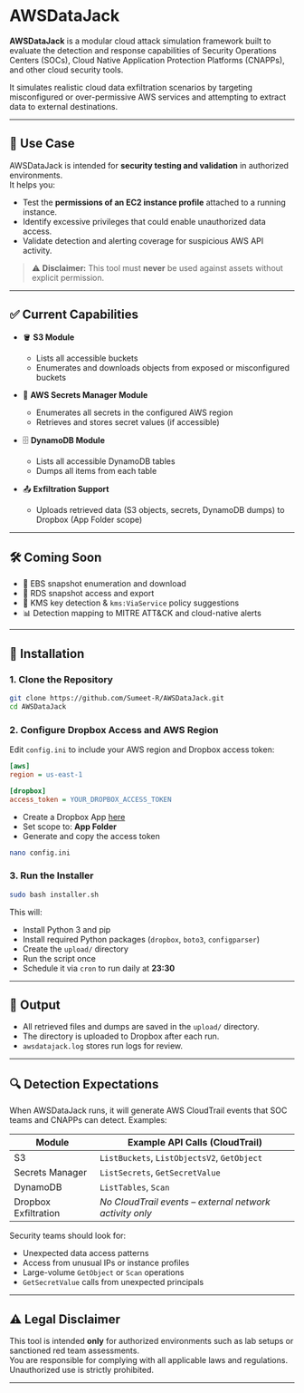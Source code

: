 # AWSDataJack

**AWSDataJack** is a modular cloud attack simulation framework built to evaluate the detection and response capabilities of Security Operations Centers (SOCs), Cloud Native Application Protection Platforms (CNAPPs), and other cloud security tools.

It simulates realistic cloud data exfiltration scenarios by targeting misconfigured or over-permissive AWS services and attempting to extract data to external destinations.

---

## 🎯 Use Case

AWSDataJack is intended for **security testing and validation** in authorized environments.  
It helps you:

- Test the **permissions of an EC2 instance profile** attached to a running instance.
- Identify excessive privileges that could enable unauthorized data access.
- Validate detection and alerting coverage for suspicious AWS API activity.

> ⚠️ **Disclaimer:** This tool must **never** be used against assets without explicit permission.

---

## ✅ Current Capabilities

- 🪣 **S3 Module**
  - Lists all accessible buckets
  - Enumerates and downloads objects from exposed or misconfigured buckets

- 🔐 **AWS Secrets Manager Module**
  - Enumerates all secrets in the configured AWS region
  - Retrieves and stores secret values (if accessible)

- 🗄️ **DynamoDB Module**
  - Lists all accessible DynamoDB tables
  - Dumps all items from each table

- 📤 **Exfiltration Support**
  - Uploads retrieved data (S3 objects, secrets, DynamoDB dumps) to Dropbox (App Folder scope)

---

## 🛠️ Coming Soon

- 💾 EBS snapshot enumeration and download
- 🐘 RDS snapshot access and export
- 🔑 KMS key detection & `kms:ViaService` policy suggestions
- 📊 Detection mapping to MITRE ATT&CK and cloud-native alerts

---

## 🚀 Installation

### 1. Clone the Repository
```bash
git clone https://github.com/Sumeet-R/AWSDataJack.git
cd AWSDataJack
```

### 2. Configure Dropbox Access and AWS Region
Edit `config.ini` to include your AWS region and Dropbox access token:

```ini
[aws]
region = us-east-1

[dropbox]
access_token = YOUR_DROPBOX_ACCESS_TOKEN
```

- Create a Dropbox App [here](https://www.dropbox.com/developers/apps)  
- Set scope to: **App Folder**  
- Generate and copy the access token  

```bash
nano config.ini
```

### 3. Run the Installer
```bash
sudo bash installer.sh
```

This will:
- Install Python 3 and pip  
- Install required Python packages (`dropbox`, `boto3`, `configparser`)  
- Create the `upload/` directory  
- Run the script once  
- Schedule it via `cron` to run daily at **23:30**  

---

## 📄 Output

- All retrieved files and dumps are saved in the `upload/` directory.  
- The directory is uploaded to Dropbox after each run.  
- `awsdatajack.log` stores run logs for review.

---

## 🔍 Detection Expectations

When AWSDataJack runs, it will generate AWS CloudTrail events that SOC teams and CNAPPs can detect. Examples:

| Module                | Example API Calls (CloudTrail)                         |
|-----------------------|--------------------------------------------------------|
| S3                    | `ListBuckets`, `ListObjectsV2`, `GetObject`            |
| Secrets Manager       | `ListSecrets`, `GetSecretValue`                         |
| DynamoDB              | `ListTables`, `Scan`                                   |
| Dropbox Exfiltration  | *No CloudTrail events – external network activity only* |

Security teams should look for:
- Unexpected data access patterns
- Access from unusual IPs or instance profiles
- Large-volume `GetObject` or `Scan` operations
- `GetSecretValue` calls from unexpected principals

---

## ⚠️ Legal Disclaimer

This tool is intended **only** for authorized environments such as lab setups or sanctioned red team assessments.  
You are responsible for complying with all applicable laws and regulations.  
Unauthorized use is strictly prohibited.

---
